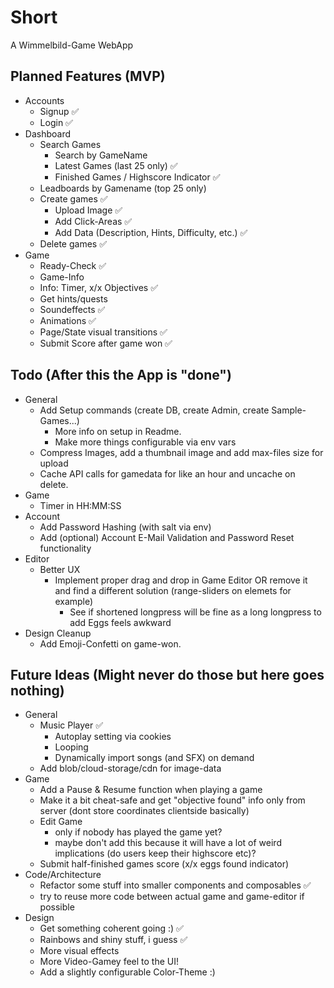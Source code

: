 # Short
A Wimmelbild-Game WebApp
## Planned Features (MVP)
- Accounts
   - Signup ✅
   - Login ✅
- Dashboard
   - Search Games
      - Search by GameName
      - Latest Games (last 25 only) ✅
      - Finished Games / Highscore Indicator ✅
   - Leadboards by Gamename (top 25 only)
   - Create games ✅
      - Upload Image ✅
      - Add Click-Areas ✅
      - Add Data (Description, Hints, Difficulty, etc.) ✅
   - Delete games ✅
- Game
   - Ready-Check ✅
   - Game-Info
   - Info: Timer, x/x Objectives ✅
   - Get hints/quests
   - Soundeffects ✅
   - Animations ✅
   - Page/State visual transitions ✅
   - Submit Score after game won ✅
## Todo (After this the App is "done")
- General
   - Add Setup commands (create DB, create Admin, create Sample-Games...)
      - More info on setup in Readme.
      - Make more things configurable via env vars
   - Compress Images, add a thumbnail image and add max-files size for upload
   - Cache API calls for gamedata for like an hour and uncache on delete.
- Game
   - Timer in HH:MM:SS
- Account
   - Add Password Hashing (with salt via env)
   - Add (optional) Account E-Mail Validation and Password Reset functionality
- Editor
   - Better UX
      - Implement proper drag and drop in Game Editor OR remove it and find a different solution (range-sliders on elemets for example)
         - See if shortened longpress will be fine as a long longpress to add Eggs feels awkward
- Design Cleanup
   - Add Emoji-Confetti on game-won.
## Future Ideas (Might never do those but here goes nothing)
- General
   - Music Player ✅
      - Autoplay setting via cookies
      - Looping
      - Dynamically import songs (and SFX) on demand
   - Add blob/cloud-storage/cdn for image-data
- Game
   - Add a Pause & Resume function when playing a game
   - Make it a bit cheat-safe and get "objective found" info only from server (dont store coordinates clientside basically)
   - Edit Game 
      - only if nobody has played the game yet?
      - maybe don't add this because it will have a lot of weird implications (do users keep their highscore etc)?
   - Submit half-finished games score (x/x eggs found indicator)
- Code/Architecture
   - Refactor some stuff into smaller components and composables ✅
   - try to reuse more code between actual game and game-editor if possible
- Design
   - Get something coherent going :) ✅
   - Rainbows and shiny stuff, i guess ✅
   - More visual effects
   - More Video-Gamey feel to the UI!
   - Add a slightly configurable Color-Theme :)
